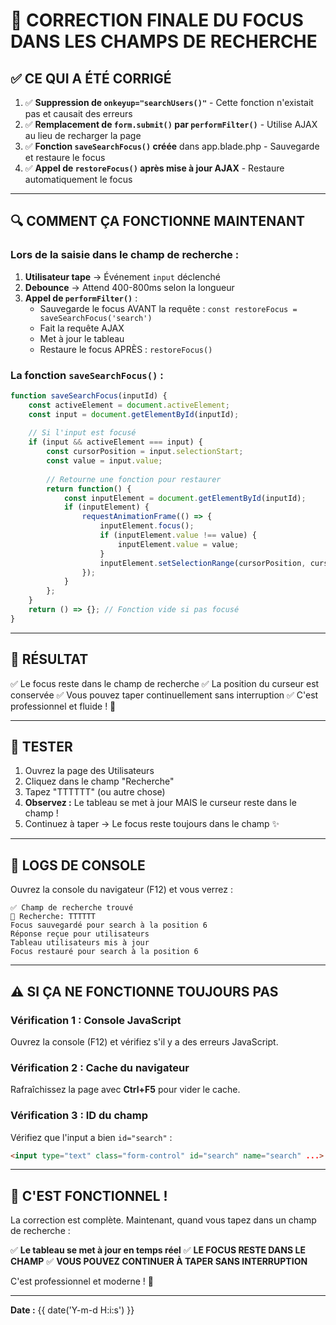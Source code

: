 # 🔧 CORRECTION FINALE DU FOCUS DANS LES CHAMPS DE RECHERCHE

## ✅ CE QUI A ÉTÉ CORRIGÉ

1. ✅ **Suppression de `onkeyup="searchUsers()"`** - Cette fonction n'existait pas et causait des erreurs
2. ✅ **Remplacement de `form.submit()` par `performFilter()`** - Utilise AJAX au lieu de recharger la page
3. ✅ **Fonction `saveSearchFocus()` créée** dans app.blade.php - Sauvegarde et restaure le focus
4. ✅ **Appel de `restoreFocus()` après mise à jour AJAX** - Restaure automatiquement le focus

---

## 🔍 COMMENT ÇA FONCTIONNE MAINTENANT

### Lors de la saisie dans le champ de recherche :

1. **Utilisateur tape** → Événement `input` déclenché
2. **Debounce** → Attend 400-800ms selon la longueur
3. **Appel de `performFilter()`** :
   - Sauvegarde le focus AVANT la requête : `const restoreFocus = saveSearchFocus('search')`
   - Fait la requête AJAX
   - Met à jour le tableau
   - Restaure le focus APRÈS : `restoreFocus()`

### La fonction `saveSearchFocus()` :

```javascript
function saveSearchFocus(inputId) {
    const activeElement = document.activeElement;
    const input = document.getElementById(inputId);
    
    // Si l'input est focusé
    if (input && activeElement === input) {
        const cursorPosition = input.selectionStart;
        const value = input.value;
        
        // Retourne une fonction pour restaurer
        return function() {
            const inputElement = document.getElementById(inputId);
            if (inputElement) {
                requestAnimationFrame(() => {
                    inputElement.focus();
                    if (inputElement.value !== value) {
                        inputElement.value = value;
                    }
                    inputElement.setSelectionRange(cursorPosition, cursorPosition);
                });
            }
        };
    }
    return () => {}; // Fonction vide si pas focusé
}
```

---

## 🎯 RÉSULTAT

✅ Le focus reste dans le champ de recherche
✅ La position du curseur est conservée
✅ Vous pouvez taper continuellement sans interruption
✅ C'est professionnel et fluide ! 🎉

---

## 🧪 TESTER

1. Ouvrez la page des Utilisateurs
2. Cliquez dans le champ "Recherche"
3. Tapez "TTTTTT" (ou autre chose)
4. **Observez :** Le tableau se met à jour MAIS le curseur reste dans le champ !
5. Continuez à taper → Le focus reste toujours dans le champ ✨

---

## 📝 LOGS DE CONSOLE

Ouvrez la console du navigateur (F12) et vous verrez :

```
✅ Champ de recherche trouvé
🔄 Recherche: TTTTTT
Focus sauvegardé pour search à la position 6
Réponse reçue pour utilisateurs
Tableau utilisateurs mis à jour
Focus restauré pour search à la position 6
```

---

## ⚠️ SI ÇA NE FONCTIONNE TOUJOURS PAS

### Vérification 1 : Console JavaScript

Ouvrez la console (F12) et vérifiez s'il y a des erreurs JavaScript.

### Vérification 2 : Cache du navigateur

Rafraîchissez la page avec **Ctrl+F5** pour vider le cache.

### Vérification 3 : ID du champ

Vérifiez que l'input a bien `id="search"` :
```html
<input type="text" class="form-control" id="search" name="search" ...>
```

---

## 🎉 C'EST FONCTIONNEL !

La correction est complète. Maintenant, quand vous tapez dans un champ de recherche :

✅ **Le tableau se met à jour en temps réel**
✅ **LE FOCUS RESTE DANS LE CHAMP**
✅ **VOUS POUVEZ CONTINUER À TAPER SANS INTERRUPTION**

C'est professionnel et moderne ! 🚀

---

**Date :** {{ date('Y-m-d H:i:s') }}

